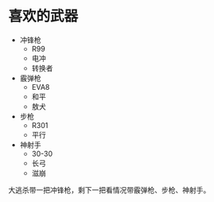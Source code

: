 # 喜欢的武器

- 冲锋枪
    - R99
    - 电冲
    - 转换者
- 霰弹枪
    - EVA8
    - 和平
    - 敖犬
- 步枪
    - R301
    - 平行
- 神射手
    - 30-30
    - 长弓
    - 滋崩

大逃杀带一把冲锋枪，剩下一把看情况带霰弹枪、步枪、神射手。
